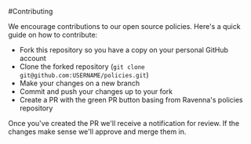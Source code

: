 #Contributing

We encourage contributions to our open source policies. Here's a quick guide on how to contribute:

- Fork this repository so you have a copy on your personal GitHub account
- Clone the forked repository (`git clone git@github.com:USERNAME/policies.git`)
- Make your changes on a new branch
- Commit and push your changes up to your fork
- Create a PR with the green PR button basing from Ravenna's policies repository

Once you've created the PR we'll receive a notification for review. If the changes make sense we'll approve and merge them in.